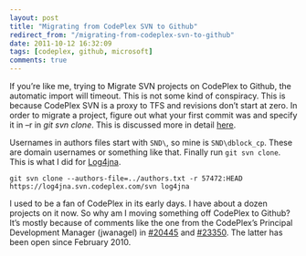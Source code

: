 ```yaml
---
layout: post
title: "Migrating from CodePlex SVN to Github"
redirect_from: "/migrating-from-codeplex-svn-to-github"
date: 2011-10-12 16:32:09
tags: [codeplex, github, microsoft]
comments: true
---
```

If you’re like me, trying to Migrate SVN projects on CodePlex to Github, the automatic import will timeout. This is not some kind of conspiracy. This is because CodePlex SVN is a proxy to TFS and revisions don’t start at zero. In order to migrate a project, figure out what your first commit was and specify it in –r in _git svn clone_. This is discussed more in detail [here](http://stackoverflow.com/questions/2405314/git-svn-error-importing-repository-fatal-not-a-valid-object-name).

Usernames in authors files start with `SND\`, so mine is `SND\dblock_cp`. These are domain usernames or something like that. Finally run `git svn clone`. This is what I did for [Log4jna](http://github.com/dblock/log4jna).

```
git svn clone --authors-file=../authors.txt -r 57472:HEAD https://log4jna.svn.codeplex.com/svn log4jna
```

I used to be a fan of CodePlex in its early days. I have about a dozen projects on it now. So why am I moving something off CodePlex to Github? It’s mostly because of comments like the one from the CodePlex’s Principal Development Manager (jwanagel) in [#20445](http://codeplex.codeplex.com/workitem/20445) and [#23350](http://codeplex.codeplex.com/workitem/25350). The latter has been open since February 2010.
